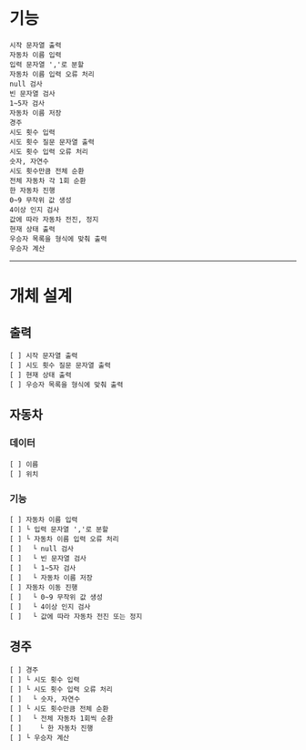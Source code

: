 # 기능

    시작 문자열 출력
    자동차 이름 입력
    입력 문자열 ','로 분할
    자동차 이름 입력 오류 처리
    null 검사
    빈 문자열 검사
    1~5자 검사
    자동차 이름 저장
    경주
    시도 횟수 입력
    시도 횟수 질문 문자열 출력
    시도 횟수 입력 오류 처리
    숫자, 자연수
    시도 횟수만큼 전체 순환
    전체 자동차 각 1회 순환
    한 자동차 진행
    0~9 무작위 값 생성
    4이상 인지 검사
    값에 따라 자동차 전진, 정지
    현재 상태 출력
    우승자 목록을 형식에 맞춰 출력
    우승자 계산

- - -
# 개체 설계

## 출력

    [ ] 시작 문자열 출력
    [ ] 시도 횟수 질문 문자열 출력
    [ ] 현재 상태 출력
    [ ] 우승자 목록을 형식에 맞춰 출력

## 자동차

### 데이터

    [ ] 이름
    [ ] 위치

### 기능

    [ ] 자동차 이름 입력
    [ ] └ 입력 문자열 ','로 분할
    [ ] └ 자동차 이름 입력 오류 처리
    [ ] 　└ null 검사
    [ ] 　└ 빈 문자열 검사
    [ ] 　└ 1~5자 검사
    [ ] 　└ 자동차 이름 저장
    [ ] 자동차 이동 진행
    [ ] 　└ 0~9 무작위 값 생성
    [ ] 　└ 4이상 인지 검사
    [ ] 　└ 값에 따라 자동차 전진 또는 정지

## 경주

    [ ] 경주
    [ ] └ 시도 횟수 입력
    [ ] └ 시도 횟수 입력 오류 처리
    [ ] 　└ 숫자, 자연수
    [ ] └ 시도 횟수만큼 전체 순환
    [ ] 　└ 전체 자동차 1회씩 순환
    [ ] 　　└ 한 자동차 진행
    [ ] └ 우승자 계산
